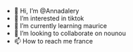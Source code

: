 - 👋 Hi, I’m @Annadalery
- 👀 I’m interested in tiktok
- 🌱 I’m currently learning maurice
- 💞️ I’m looking to collaborate on nounou
- 📫 How to reach me france

<!---
Annadalery/Annadalery is a ✨ special ✨ repository because its `README.md` (this file) appears on your GitHub profile.
You can click the Preview link to take a look at your changes.
--->
